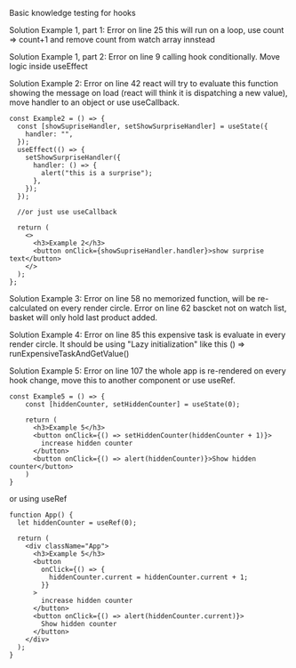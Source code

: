Basic knowledge testing for hooks

Solution Example 1, part 1:
Error on line 25 this will run on a loop, use count => count+1 and remove count from watch array innstead

Solution Example 1, part 2:
Error on line 9 calling hook conditionally. Move logic inside useEffect

Solution Example 2:
Error on line 42 react will try to evaluate this function showing the message on load (react will think it is dispatching a new value), move handler to an object or use useCallback.

```
const Example2 = () => {
  const [showSupriseHandler, setShowSurpriseHandler] = useState({
    handler: "",
  });
  useEffect(() => {
    setShowSurpriseHandler({
      handler: () => {
        alert("this is a surprise");
      },
    });
  });

  //or just use useCallback

  return (
    <>
      <h3>Example 2</h3>
      <button onClick={showSupriseHandler.handler}>show surprise text</button>
    </>
  );
};
```

Solution Example 3:
Error on line 58 no memorized function, will be re-calculated on every render circle.
Error on line 62 bascket not on watch list, basket will only hold last product added.

Solution Example 4:
Error on line 85 this expensive task is evaluate in every render circle. It should be using "Lazy initialization" like this () => runExpensiveTaskAndGetValue()

Solution Example 5:
Error on line 107 the whole app is re-rendered on every hook change, move this to another component or use useRef.

```
const Example5 = () => {
    const [hiddenCounter, setHiddenCounter] = useState(0);

    return (
      <h3>Example 5</h3>
      <button onClick={() => setHiddenCounter(hiddenCounter + 1)}>
        increase hidden counter
      </button>
      <button onClick={() => alert(hiddenCounter)}>Show hidden counter</button>
    )
}
```

or using useRef

```
function App() {
  let hiddenCounter = useRef(0);

  return (
    <div className="App">
      <h3>Example 5</h3>
      <button
        onClick={() => {
          hiddenCounter.current = hiddenCounter.current + 1;
        }}
      >
        increase hidden counter
      </button>
      <button onClick={() => alert(hiddenCounter.current)}>
        Show hidden counter
      </button>
    </div>
  );
}
```
